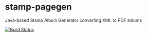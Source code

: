 stamp-pagegen
=============

Java-based Stamp Album Generator converting XML to PDF albums

[![Build Status](http://drake-server.ddns.net:9000/jenkins/buildStatus/icon?job=stamp-pagegen)](http://drake-server.ddns.net:9000/jenkins/job/stamp-pagegen/)

